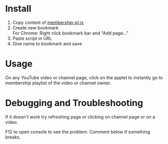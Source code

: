 # Install
1. Copy content of [membership-pl.js](#file-membership-pl-js)
2. Create new bookmark  
    For Chrome: Right click bookmark bar and "Add page..."
4. Paste script in URL
5. Give name to bookmark and save

# Usage
On any YouTube video or channel page, click on the applet to instantly go to membership playlist of the video or channel owner.

# Debugging and Troubleshooting
If it doesn't work try refreshing page or clicking on channel page or on a video.

F12 to open console to see the problem. Comment below if something breaks.